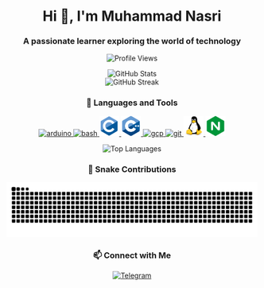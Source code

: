 <h1 align="center">Hi 👋, I'm Muhammad Nasri</h1>
<h3 align="center">A passionate learner exploring the world of technology</h3>

<p align="center">
  <img src="https://komarev.com/ghpvc/?username=untadotmy&label=Profile%20views&color=0e75b6&style=flat" alt="Profile Views" />
</p>

<div align="center">
  <img src="https://github-readme-stats.vercel.app/api?username=untadotmy&show_icons=true&theme=radical" alt="GitHub Stats" />
</div>

<div align="center">
  <img src="https://github-readme-streak-stats.herokuapp.com/?user=untadotmy&theme=radical" alt="GitHub Streak" />
</div>

<h3 align="center">🚀 Languages and Tools</h3>
<p align="center">
  <a href="https://www.arduino.cc/" target="_blank" rel="noreferrer">
    <img src="https://cdn.worldvectorlogo.com/logos/arduino-1.svg" alt="arduino" width="40" height="40"/>
  </a>
  <a href="https://www.gnu.org/software/bash/" target="_blank" rel="noreferrer">
    <img src="https://www.vectorlogo.zone/logos/gnu_bash/gnu_bash-icon.svg" alt="bash" width="40" height="40"/>
  </a>
  <a href="https://www.cprogramming.com/" target="_blank" rel="noreferrer">
    <img src="https://raw.githubusercontent.com/devicons/devicon/master/icons/c/c-original.svg" alt="c" width="40" height="40"/>
  </a>
  <a href="https://www.w3schools.com/cpp/" target="_blank" rel="noreferrer">
    <img src="https://raw.githubusercontent.com/devicons/devicon/master/icons/cplusplus/cplusplus-original.svg" alt="cplusplus" width="40" height="40"/>
  </a>
  <a href="https://cloud.google.com" target="_blank" rel="noreferrer">
    <img src="https://www.vectorlogo.zone/logos/google_cloud/google_cloud-icon.svg" alt="gcp" width="40" height="40"/>
  </a>
  <a href="https://git-scm.com/" target="_blank" rel="noreferrer">
    <img src="https://www.vectorlogo.zone/logos/git-scm/git-scm-icon.svg" alt="git" width="40" height="40"/>
  </a>
  <a href="https://www.linux.org/" target="_blank" rel="noreferrer">
    <img src="https://raw.githubusercontent.com/devicons/devicon/master/icons/linux/linux-original.svg" alt="linux" width="40" height="40"/>
  </a>
  <a href="https://www.nginx.com" target="_blank" rel="noreferrer">
    <img src="https://raw.githubusercontent.com/devicons/devicon/master/icons/nginx/nginx-original.svg" alt="nginx" width="40" height="40"/>
  </a>
</p>

<div align="center">
  <img src="https://github-readme-stats.vercel.app/api/top-langs/?username=untadotmy&layout=compact&theme=radical" alt="Top Languages" />
</div>

<h3 align="center">🐍 Snake Contributions</h3>
<picture>
  <source media="(prefers-color-scheme: dark)" srcset="https://raw.githubusercontent.com/untadotmy/untadotmy/output/github-contribution-grid-snake-dark.svg" />
  <source media="(prefers-color-scheme: light)" srcset="https://raw.githubusercontent.com/untadotmy/untadotmy/output/github-contribution-grid-snake.svg" />
  <img alt="github contribution grid snake animation" src="https://raw.githubusercontent.com/untadotmy/untadotmy/output/github-contribution-grid-snake.svg" />
</picture>

<h3 align="center">📫 Connect with Me</h3>
<p align="center">
  <a href="https://t.me/UntaDotMy" target="_blank">
    <img src="https://img.shields.io/badge/Telegram-2CA5E0?style=for-the-badge&logo=telegram&logoColor=white" alt="Telegram"/>
  </a>
</p>

